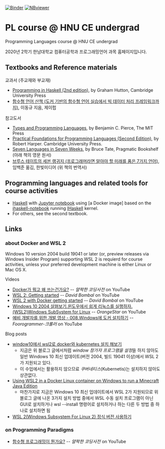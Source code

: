 [![Binder](https://mybinder.org/badge_logo.svg)](https://mybinder.org/v2/gh/hnu-pl/pl2020fall/master?urlpath=lab)
[![NBviewer](https://raw.githubusercontent.com/jupyter/design/master/logos/Badges/nbviewer_badge.svg)](https://nbviewer.jupyter.org/github/hnu-pl/pl2020fall/tree/master/)

# PL course @ HNU CE undergrad
Programming Languages course @ HNU CE undergrad

2020년 2학기 한남대학교 컴퓨터공학과 프로그래밍언어 과목 홈페이지입니다. 

## Textbooks and Reference materials

교과서 (주교재와 부교재)
* [Programming in Haskell (2nd edition)](https://www.cambridge.org/kr/academic/subjects/computer-science/programming-languages-and-applied-logic/programming-haskell-2nd-edition), by Graham Hutton, Cambridge University Press
* [함수형 언어 산책 (도커 기반의 함수형 언어 실습에서 빅 데이터 처리 프레임워크까지)](https://jpub.tistory.com/981), 이동규 지음, 제이펍

참고도서
* [Types and Programming Languages](https://www.cis.upenn.edu/~bcpierce/tapl/), by Benjamin C. Pierce, The MIT Press
* [Practical Foundations for Programming Languages (Second Edition)](https://www.cs.cmu.edu/~rwh/pfpl/), by Robert Harper. Cambridge University Press.
* [Seven Languages in Seven Weeks](https://pragprog.com/titles/btlang/seven-languages-in-seven-weeks/), by Bruce Tate, Pragmatic Bookshelf (아래 책의 영문 원서)
* [브루스 테이트의 세븐 랭귀지 (프로그래머라면 알아야 할 미래를 품은 7가지 언어)](https://www.hanbit.co.kr/store/books/look.php?p_code=B4078611297), 임백준 옮김, 한빛미디어 (위 책의 번역서)

## Programming languages and related tools for course activities
- [Haskell](https://www.haskell.org/) with [Jupyter notebook](https://jupyter.org/)
   using [a Docker image] based on the [ihaskell-notebook](https://github.com/jamesdbrock/ihaskell-notebook)
   running [IHaskell](https://github.com/gibiansky/IHaskell) kernel.
- For others, see the second textbook.


## Links

### about Docker and WSL 2
Windows 10 version 2004 build 19041 or later (or, preview releases via Windows Insider Program) supporting WSL 2 is requierd for course activities,
unless your preferred development machine is either Linux or Mac OS X.

Videos
* [Docker가 뭐고 왜 쓰는건가요?](https://youtu.be/tPjpcsgxgWc) -- *얄팍한 코딩사전* on YouTube
* [WSL 2: Getting started](https://youtu.be/_fntjriRe48) -- *David Bombal* on YouTube
* [WSL 2 with Docker getting started](https://youtu.be/5RQbdMn04Oc) -- *David Bombal* on YouTube
* [Windows 10 2004 살펴보기.윈도우에서 쉽게 리눅스를 실행하자.(WSL2)Windows SubSystem for Linux](https://youtu.be/VfX9a1Nvx_Q) -- *OrangeStar* on YouTube
* [예비 개발자를 위한 개발 영상 - 008.Windows에 도커 설치하기](https://youtu.be/DceEWpkng8M) -- *Foorogrammer-크롤러* on YouTube

Blog posts
* [window10에서 wsl2로 docker와 kubernetes 설치 해보기](https://evanjin.dev/development/window10%EC%97%90%EC%84%9C-wsl2%EB%A1%9C-docker%EC%99%80-kubernetes-%EC%84%A4%EC%B9%98-%ED%95%B4%EB%B3%B4%EA%B8%B0/) <br>
    - 지금은 위 블로그 글에서처럼 *window 참가자 프로그램을 설정*을 하지 않아도 일반 Windows 10 최신 업데이트(버전 2004, 빌드 19041 이상)에서 WSL 2가 지원되고 있다. 
    - 이 수업에서는 활용하지 않으므료 *쿠버네티스*(Kubernetis)는 설치하지 않아도 상관없다.
* [Using WSL2 in a Docker Linux container on Windows to run a Minecraft Java Edition](https://techcommunity.microsoft.com/t5/windows-dev-appconsult/using-wsl2-in-a-docker-linux-container-on-windows-to-run-a/ba-p/1482133)
    - 마찬가지로 지금은 Windows 10 최신 업데이트에서 WSL 2가 지원되므로 위 블로그 글에 나온 3가지 설치 방법 중에서 WSL 수동 설치 프로그램이 아닌 GUI로 설치하거나 wsl --install 명령어로 설치하거나 하는 다른 두 방법 중 하나로 설치하면 됨
* [WSL 2(Windows Subsystem For Linux 2) 정식 버전 사용하기](https://www.lesstif.com/software-architect/wsl-2-windows-subsystem-for-linux-2-89555812.html)

### on Programming Paradigms
* [함수형 프로그래밍이 뭔가요?](https://youtu.be/jVG5jvOzu9Y) -- *얄팍한 코딩사전* on YouTube
